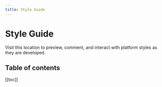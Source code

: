 ```yaml
---
title: Style Guide
---
```



# Style Guide

Visit this location to preview, comment, and interact with platform styles as they are developed.

## Table of contents

[[toc]]